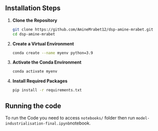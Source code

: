 ## Installation Steps

1. **Clone the Repository**
    ```bash
    git clone https://github.com/AmineMrabet12/dsp-amine-mrabet.git
    cd dsp-amine-mrabet
    ```

2. **Create a Virtual Environment**
    ```bash
    conda create --name myenv python=3.9
    ```

3. **Activate the Conda Environment**
    ```bash
    conda activate myenv
    ```

4. **Install Required Packages**
    ```bash
    pip install -r requirements.txt
    ```

## Running the code

To run the Code you need to access `notebooks/` folder then run `model-industrialisation-final.ipynb`notebook.
